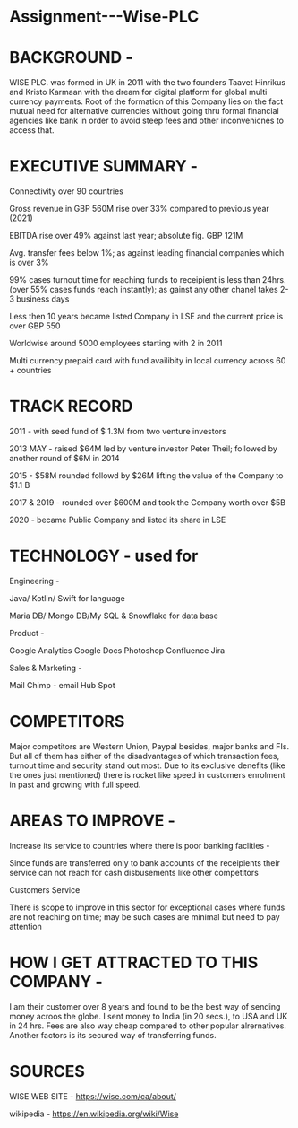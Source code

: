 # Assignment---Wise-PLC
# BACKGROUND -
WISE PLC. was formed in UK in 2011 with the two founders Taavet Hinrikus and Kristo Karmaan with the dream for digital platform for global multi currency payments. Root of the formation of this Company lies on the fact mutual need for alternative currencies without going thru formal financial agencies like bank in order to avoid steep fees and other inconvenicnes to access that. 

# EXECUTIVE SUMMARY -



Connectivity over 90 countries 

Gross revenue in GBP 560M rise over 33% compared to previous year (2021)

EBITDA rise over 49% against last year; absolute fig. GBP 121M

Avg. transfer fees below 1%; as against leading financial companies which is over 3%

99% cases turnout time for reaching funds to receipient is less than 24hrs. (over 55% cases funds reach instantly); as gainst any other chanel takes 2-3 business days

Less then 10 years became listed Company in LSE and the current price is over GBP 550

Worldwise around 5000 employees starting with 2 in 2011

Multi currency prepaid card with fund availibity in local currency across 60 + countries 

# TRACK RECORD 

2011 - with seed fund of $ 1.3M from two venture investors 

2013 MAY - raised $64M led by venture investor Peter Theil; followed by another round of $6M in 2014

2015 - $58M rounded followd by $26M lifting the value of the Company to $1.1 B

2017 & 2019 - rounded over $600M and took the Company worth over $5B 

2020 - became Public Company and listed its share in LSE 


# TECHNOLOGY - used for  

Engineering -

Java/ Kotlin/ Swift for language 

Maria DB/ Mongo DB/My SQL & Snowflake for data base 

Product -

Google Analytics 
Google Docs
Photoshop
Confluence 
Jira 

Sales & Marketing -

Mail Chimp - email 
Hub Spot

# COMPETITORS 

Major competitors are Western Union, Paypal besides, major banks and FIs. But all of them has either of the disadvantages of which transaction fees, turnout time and security stand out most. Due to its exclusive denefits (like the ones just mentioned) there is rocket like speed in customers enrolment in past and growing with full speed. 
# AREAS TO IMPROVE -

Increase its service to countries where there is poor banking faclities -

Since funds are transferred only to bank accounts of the receipients their service can not reach for cash disbusements like other competitors 

Customers Service 

There is scope to improve in this sector for exceptional cases where funds are not reaching on time; may be such cases are minimal but need to pay attention 

# HOW I GET ATTRACTED TO THIS COMPANY -

I am their customer over 8 years and found to be the best way of sending money acroos the globe. I sent money to India (in 20 secs.), to USA and UK in 24 hrs. Fees are also way cheap compared to other popular alrernatives. Another factors is its secured way of transferring funds. 

# SOURCES 
WISE WEB SITE - https://wise.com/ca/about/

wikipedia - https://en.wikipedia.org/wiki/Wise




